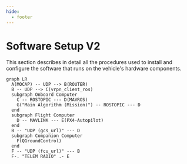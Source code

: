 ```yaml
---
hide:
  - footer
---
```


# Software Setup V2

This section describes in detail all the procedures used to install and configure the software that runs on the vehicle's hardware components. 

``` mermaid
graph LR
  A(MOCAP) -- UDP --> B(ROUTER)
  B -- UDP --> C(vrpn_client_ros)
  subgraph Onboard Computer
    C -- ROSTOPIC --- D(MAVROS)
    G("Main Algorithm (Mission)") -- ROSTOPIC --- D
  end
  subgraph Flight Computer
    D -- MAVLINK --- E(PX4-Autopilot)
  end
  B -- "UDP (gcs_url)" --- D
  subgraph Companion Computer
    F(QGroundControl)
  end
  F -- "UDP (fcu_url)" --- B
  F-. "TELEM RADIO" .- E
```